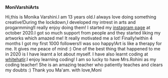**MoniVarshiArts**

Hi,this is Monika Varshini.I am 13 years old.I always love doing something creative!During the lockdown,I developed my intrest in arts and progarmming!I really enjoy doing them!
I started my [instagram page](https://www.instagram.com/moni_varshi_arts/) at october 2020.I got so much support from people and they started liking my artworks which amazed me!
It really motivated  me a lot! Finally!within 4 months I got my first 1000 followers!I was soo happy!Art is like a therapy for me. It gives me peace of mind :) One of the best thing that happened to me in 2020 is I have learnt a lot about myself. I have also learnt coding at [whitehatjr](https://www.whitehatjr.com/).I enjoy learning coding! I am so lucky to have Mrs.Rohini as my coding teacher! She is an amazing teacher who patiently teaches and clears my doubts :) Thank you Ma'am.
                                                                                                                                                        with love,Moni

